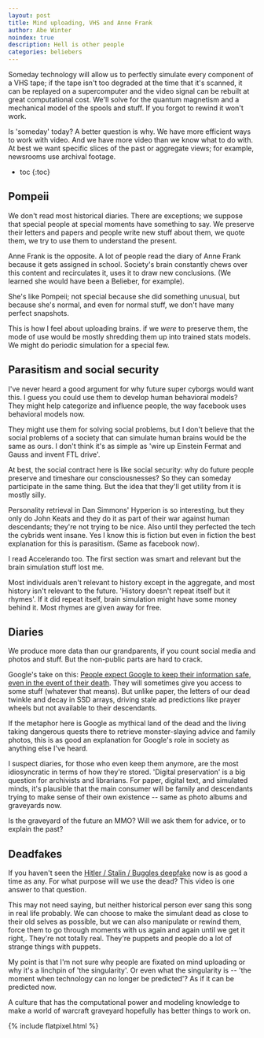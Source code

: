 ```yaml
---
layout: post
title: Mind uploading, VHS and Anne Frank
author: Abe Winter
noindex: true
description: Hell is other people
categories: beliebers
---
```


Someday technology will allow us to perfectly simulate every component of a VHS tape;
if the tape isn't too degraded at the time that it's scanned, it can be replayed on a supercomputer and the video signal can be rebuilt at great computational cost.
We'll solve for the quantum magnetism and a mechanical model of the spools and stuff.
If you forgot to rewind it won't work.

Is 'someday' today?
A better question is why.
We have more efficient ways to work with video.
And we have more video than we know what to do with.
At best we want specific slices of the past or aggregate views;
for example, newsrooms use archival footage.

* toc
{:toc}

## Pompeii

We don't read most historical diaries.
There are exceptions; we suppose that special people at special moments have something to say.
We preserve their letters and papers and people write new stuff about them, we quote them, we try to use them to understand the present.

Anne Frank is the opposite.
A lot of people read the diary of Anne Frank because it gets assigned in school.
Society's brain constantly chews over this content and recirculates it, uses it to draw new conclusions.
(We learned she would have been a Belieber, for example).

She's like Pompeii; not special because she did something unusual, but because she's normal, and even for normal stuff, we don't have many perfect snapshots.

This is how I feel about uploading brains.
if we *were* to preserve them, the mode of use would be mostly shredding them up into trained stats models.
We might do periodic simulation for a special few.

## Parasitism and social security

I've never heard a good argument for why future super cyborgs would want this.
I guess you could use them to develop human behavioral models?
They might help categorize and influence people, the way facebook uses behavioral models now.

They might use them for solving social problems, but I don't believe that the social problems of a society that can simulate human brains would be the same as ours.
I don't think it's as simple as 'wire up Einstein Fermat and Gauss and invent FTL drive'.

At best, the social contract here is like social security:
why do future people preserve and timeshare our consciousnesses? So they can someday participate in the same thing.
But the idea that they'll get utility from it is mostly silly.

Personality retrieval in Dan Simmons' Hyperion is so interesting,
but they only do John Keats and they do it as part of their war against human descendants; they're not trying to be nice.
Also until they perfected the tech the cybrids went insane.
Yes I know this is fiction but even in fiction the best explanation for this is parasitism.
(Same as facebook now).

I read Accelerando too.
The first section was smart and relevant but the brain simulation stuff lost me.

Most individuals aren't relevant to history except in the aggregate,
and most history isn't relevant to the future.
'History doesn't repeat itself but it rhymes'.
If it did repeat itself, brain simulation might have some money behind it.
Most rhymes are given away for free.

## Diaries

We produce more data than our grandparents, if you count social media and photos and stuff.
But the non-public parts are hard to crack.

Google's take on this:
[People expect Google to keep their information safe, even in the event of their death](https://support.google.com/accounts/troubleshooter/6357590?hl=en).
They will sometimes give you access to some stuff (whatever that means).
But unlike paper, the letters of our dead twinkle and decay in SSD arrays, driving stale ad predictions like prayer wheels but not available to their descendants.

If the metaphor here is Google as mythical land of the dead and the living taking dangerous quests there to retrieve monster-slaying advice and family photos,
this is as good an explanation for Google's role in society as anything else I've heard.

I suspect diaries, for those who even keep them anymore, are the most idiosyncratic in terms of how they're stored.
'Digital preservation' is a big question for archivists and librarians.
For paper, digital text, and simulated minds, it's plausible that the main consumer will be family and descendants trying to make sense of their own existence -- same as photo albums and graveyards now.

Is the graveyard of the future an MMO?
Will we ask them for advice, or to explain the past?

## Deadfakes

If you haven't seen the [Hitler / Stalin / Buggles deepfake](https://youtube.com/watch?v=-DysigzGQvUl) now is as good a time as any.
For what purpose will we use the dead?
This video is one answer to that question.

This may not need saying, but neither historical person ever sang this song in real life probably.
We can choose to make the simulant dead as close to their old selves as possible, but we can also manipulate or rewind them, force them to go through moments with us again and again until we get it right,.
They're not totally real.
They're puppets and people do a lot of strange things with puppets.

My point is that I'm not sure why people are fixated on mind uploading or why it's a linchpin of 'the singularity'.
Or even what the singularity is -- 'the moment when technology can no longer be predicted'?
As if it can be predicted now.

A culture that has the computational power and modeling knowledge to make a world of warcraft graveyard hopefully has better things to work on.

{% include flatpixel.html %}
